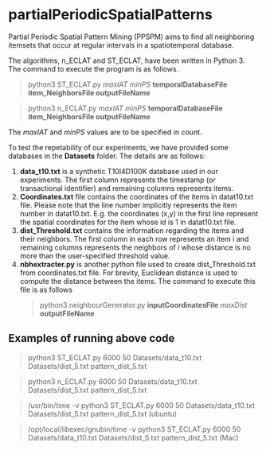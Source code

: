 # partialPeriodicSpatialPatterns

Partial Periodic Spatial Pattern Mining (PPSPM) aims to find all neighboring itemsets that occur at regular intervals in a spatiotemporal database. 

The algorithms, n_ECLAT and ST_ECLAT, have  been written in Python 3. The command to execute the program is as follows.

> python3 ST_ECLAT.py *maxIAT* *minPS* **temporalDatabaseFile item_NeighborsFile outputFileName**

> python3 n_ECLAT.py *maxIAT* *minPS* **temporalDatabaseFile item_NeighborsFile outputFileName**
  
 The *maxIAT* and *minPS* values are  to be specified in count.
  
 To test the repetability of our experiments, we have provided some databases in the **Datasets** folder. The details are as follows:
 1. **data_t10.txt** is a synthetic T10I4D100K database used in our experiments. The first column represents the timestamp (or transactional identifier) and remaining columns represents items.
 2. **Coordinates.txt** file contains the coordinates of the items in datat10.txt file. Please note that the line number implicitly represents the item number in datat10.txt. 
           E.g. the coordinates (x,y) in the first line represent the spatial coordinates for the item whose id is 1 in datat10.txt file.
 3. **dist_Threshold.txt** contains the information regarding the items and their neighbors. The first column in each row represents an item i and remaining columns represents the neighbors of i whose distance is no more than the user-specified threshold value.
 4. **nbhextracter.py** is another python file used to create dist_Threshold.txt from coordinates.txt file. For brevity,  Euclidean distance is used to compute the distance between the items. The command to execute this file is as follows
      > python3 neighbourGenerator.py **inputCoordinatesFile** *maxDist* **outputFileName**
      
      
      
## Examples of running above code
>python3 ST_ECLAT.py 6000 50 Datasets/data_t10.txt Datasets/dist_5.txt pattern_dist_5.txt

>python3 n_ECLAT.py 6000 50 Datasets/data_t10.txt Datasets/dist_5.txt pattern_dist_5.txt

> /usr/bin/time -v python3 ST_ECLAT.py 6000 50 Datasets/data_t10.txt Datasets/dist_5.txt pattern_dist_5.txt (ubuntu)

>/opt/local/libexec/gnubin/time -v python3 ST_ECLAT.py 6000 50 Datasets/data_t10.txt Datasets/dist_5.txt pattern_dist_5.txt (Mac)
  
 
 
